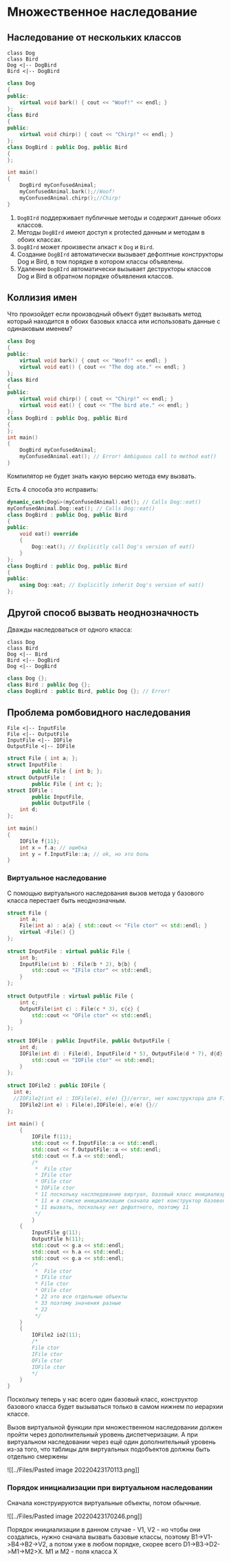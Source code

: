# Множественное наследование
## Наследование от нескольких классов
```plantuml
class Dog
class Bird
Dog <|-- DogBird
Bird <|-- DogBird
```

```cpp
class Dog
{
public:
	virtual void bark() { cout << "Woof!" << endl; }
};
class Bird
{
public:
	virtual void chirp() { cout << "Chirp!" << endl; }
};
class DogBird : public Dog, public Bird
{
};

int main()
{
	DogBird myConfusedAnimal;
	myConfusedAnimal.bark();//Woof!
	myConfusedAnimal.chirp();//Chirp!
}
```

1. `DogBIrd` поддерживает публичные методы и содержит данные обоих классов.
2. Методы `DogBIrd` имеют доступ к protected данным и методам в обоих классах.
3. `DogBIrd` может произвести апкаст к `Dog` и `Bird`.
4. Создание `DogBIrd` автоматически вызывает дефолтные конструкторы Dog и Bird, в том порядке в котором классы объявлены.
5. Удаление `DogBIrd` автоматически вызывает деструкторы классов Dog и Bird в обратном порядке объявления классов.

## Коллизия имен
Что произойдет если производный объект будет вызывать метод который находится в обоих базовых класса или использовать данные с одинаковым именем?

```cpp
class Dog
{
public:
	virtual void bark() { cout << "Woof!" << endl; }
	virtual void eat() { cout << "The dog ate." << endl; }
};
class Bird
{
public:
	virtual void chirp() { cout << "Chirp!" << endl; }
	virtual void eat() { cout << "The bird ate." << endl; }
};
class DogBird : public Dog, public Bird
{
};
int main()
{
	DogBird myConfusedAnimal;
	myConfusedAnimal.eat(); // Error! Ambiguous call to method eat()
}
```

Компилятор не будет знать какую версию метода ему вызвать.

Есть 4 способа это исправить:
```cpp
dynamic_cast<Dog&>(myConfusedAnimal).eat(); // Calls Dog::eat()
myConfusedAnimal.Dog::eat(); // Calls Dog::eat()
class DogBird : public Dog, public Bird
{
public:
	void eat() override
	{
		Dog::eat(); // Explicitly call Dog's version of eat()
	}
};
class DogBird : public Dog, public Bird
{
public:
	using Dog::eat; // Explicitly inherit Dog's version of eat()
};
```

## Другой способ вызвать неоднозначность
Дважды наследоваться от одного класса:

```plantuml
class Dog
class Bird
Dog <|-- Bird
Bird <|-- DogBird
Dog <|-- DogBird
```

```cpp
class Dog {};
class Bird : public Dog {};
class DogBird : public Bird, public Dog {}; // Error!
```

## Проблема ромбовидного наследования
```plantuml
File <|-- InputFile
File <|-- OutputFile
InputFile <|-- IOFile
OutputFile <|-- IOFile
```
```cpp
struct File { int a; };  
struct InputFile :  
        public File { int b; };  
struct OutputFile :  
        public File { int c; };  
struct IOFile :  
        public InputFile,  
        public OutputFile {  
    int d;  
};

int main()
{
	IOFile f{11}; 
	int x = f.a; // ошибка 
	int y = f.InputFile::a; // ok, но это боль
}
```

### Виртуальное наследование
С помощью виртуального наследования вызов метода у базового класса перестает быть неоднозначным.
```cpp
struct File {  
    int a;  
    File(int a) : a{a} { std::cout << "File ctor" << std::endl; }  
    virtual ~File() {}  
};  
  
struct InputFile : virtual public File {  
    int b;  
    InputFile(int b) : File(b * 2), b{b} {  
        std::cout << "IFile ctor" << std::endl;  
    }  
};  
  
struct OutputFile : virtual public File {  
    int c;  
    OutputFile(int c) : File(c * 3), c{c} {  
        std::cout << "OFile ctor" << std::endl;  
    }  
};  
  
struct IOFile : public InputFile, public OutputFile {  
    int d;  
    IOFile(int d) : File(d), InputFile(d * 5), OutputFile(d * 7), d{d} {  
        std::cout << "IOFile ctor" << std::endl;  
    }  
};  
  
struct IOFile2 : public IOFile {  
  int e;  
  //IOFile2(int e) : IOFile(e), e(e) {}//error, нет конструктора для File::File()  
    IOFile2(int e) : File(e),IOFile(e), e(e) {}//  
};  
  
int main() {  
    {  
        IOFile f(11);  
        std::cout << f.InputFile::a << std::endl;  
        std::cout << f.OutputFile::a << std::endl;  
        std::cout << f.a << std::endl;  
        /*  
         *  File ctor            
         * IFile ctor            
         * OFile ctor            
         * IOFile ctor            
         * 11 поскольку наслледование виртуал, базовый класс инициализруется лишь раз            
         * 11 и в списке инициализации сначала идет конструктор базового класса, который мы должны явно            
         * 11 вызвать, поскольку нет дефолтного, поэтому 11         
         */    
        }  
    {  
        InputFile g(11);  
        OutputFile h(11);  
        std::cout << g.a << std::endl;  
        std::cout << h.a << std::endl;  
        std::cout << g.a << std::endl;  
        /*  
         *  File ctor            
         * IFile ctor            
         * File ctor            
         * OFile ctor            
         * 22 это все отдельные объекты            
         * 33 поэтому значения разные            
         * 22        
         */    
    }  
    {  
        IOFile2 io2(11);  
        /*  
        File ctor        
        IFile ctor        
        OFile ctor        
        IOFile ctor        
        */    
    }  
}
```

Поскольку теперь у нас всего один базовый класс, конструктор базового класса будет вызываться только в самом нижнем по иерархии классе.

Вызов виртуальной функции при множественном наследовании должен пройти через дополнительный уровень диспетчеризации. А при виртуальном наследовании через ещё один дополнительный уровень из-за того, что таблицы для виртуальных подобъектов должны быть отдельно смержены

![[../Files/Pasted image 20220423170113.png]]

### Порядок инициализации при виртуальном наследовании
Сначала конструируются виртуальные объекты, потом обычные.

![[../Files/Pasted image 20220423170246.png]]

Порядок инициализации в данном случае - V1, V2 - но чтобы они создались, нужно сначала вызвать базовые классы, поэтому B1->V1->B4->B2->V2, а потом уже в любом порядке, скорее всего D1->B3->D2->M1->M2>X. M1 и M2 - поля класса X